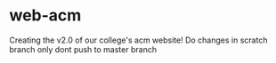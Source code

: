 # web-acm
Creating the v2.0 of our college's acm website!
Do changes in scratch branch only dont push to master branch
